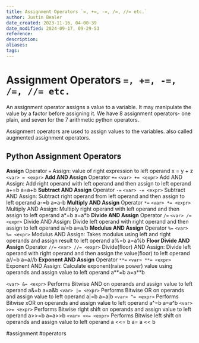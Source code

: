 ```yaml
---
title: Assignment Operators `=, +=, -=, /=, //= etc.`
author: Justin Bealer
date_created: 2023-11-16, 04-00-39
date_modified: 2024-09-17, 09-29-53
reference: 
description: 
aliases: 
tags: 
---
```

# Assignment Operators `=, +=, -=, /=, //= etc.`

An assignment operator assigns a value to a variable.
It may manipulate the value by a factor before assigning it.
We have 8 assignment operators- one plain, and seven for the 7 arithmetic python operators.

Assignment operators are used to assign values to the variables.
also called augmented assignment operators.

## Python Assignment Operators

**Assign** Operator `=`
Assign: value of right expression to left operand	x = y + z
`<var> = <expr>`
**Add AND Assign** Operator `+=`
`<var> += <expr>`
Add AND Assign: Add right operand with left operand and then assign to left operand	a+=b     a=a+b
**Subtract AND Assign** Operator `-=`
`<var> -= <expr>`
Subtract AND Assign: Subtract right operand from left operand and then assign to left operand	a-=b       a=a-b
**Multiply AND Assign** Operator `*=`
`<var> *= <expr>`
Multiply AND Assign: Multiply right operand with left operand and then assign to left operand	a*=b       a=a*b
**Divide AND Assign** Operator `/=`
`<var> /= <expr>`
Divide AND Assign: Divide left operand with right operand and then assign to left operand	a/=b         a=a/b
**Modulus AND Assign** Operator `%=`
`<var> %= <expr>`
Modulus AND Assign: Takes modulus using left and right operands and assign result to left operand	a%=b   a=a%b
**Floor Divide AND Assign** Operator `//=`
`<var> //= <expr>`
Divide(floor) AND Assign: Divide left operand with right operand and then assign the value(floor) to left operand	a//=b       a=a//b
**Exponent AND Assign** Operator `**=`
`<var> **= <expr>`
Exponent AND Assign: Calculate exponent(raise power) value using operands and assign value to left operand	a**=b     a=a**b

`<var> &= <expr>`
Performs Bitwise AND on operands and assign value to left operand	a&=b     a=a&b
`<var> |= <expr>`
Performs Bitwise OR on operands and assign value to left operand	a|=b         a=a|b
`<var> ^= <expr>`
Performs Bitwise xOR on operands and assign value to left operand	a^=b       a=a^b
`<var> >>= <expr>`
Performs Bitwise right shift on operands and assign value to left operand	a>>=b     a=a>>b
`<var> <<= <expr>`
Performs Bitwise left shift on operands and assign value to left operand	a <<= b                    a= a << b

  #assignment #operators
